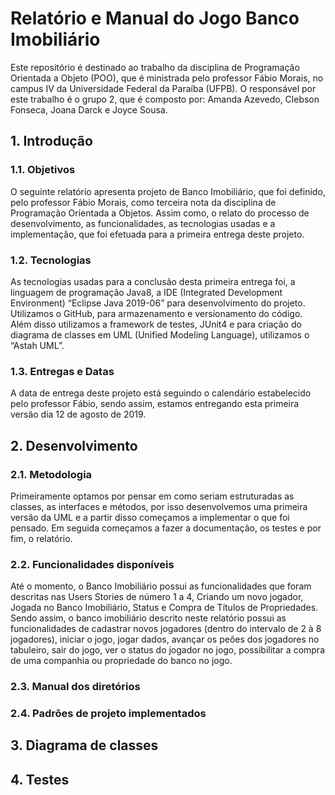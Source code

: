


# Relatório e Manual do Jogo Banco Imobiliário

  

Este repositório é destinado ao trabalho da disciplina de Programação Orientada a Objeto (POO), que é ministrada pelo professor Fábio Morais, no campus IV da Universidade Federal da Paraíba (UFPB). O responsável por este trabalho é o grupo 2, que é composto por: Amanda Azevedo, Clebson Fonseca, Joana Darck e Joyce Sousa. 

  


## 1. Introdução

### 1.1. Objetivos

O seguinte relatório apresenta projeto de Banco Imobiliário, que foi definido, pelo professor Fábio Morais, como terceira nota da disciplina de Programação Orientada a Objetos. Assim como, o relato do processo de desenvolvimento, as funcionalidades, as tecnologias usadas e a implementação, que foi efetuada para a primeira entrega deste projeto.

  

### 1.2. Tecnologias

As tecnologias usadas para a conclusão desta primeira entrega foi, a linguagem de programação Java8, a IDE (Integrated Development Environment) “Eclipse Java 2019-06” para desenvolvimento do projeto. Utilizamos o GitHub, para armazenamento e versionamento do código. Além disso utilizamos a framework de testes, JUnit4 e para criação do diagrama de classes em UML (Unified Modeling Language), utilizamos o “Astah UML”.

  

### 1.3. Entregas e Datas

A data de entrega deste projeto está seguindo o calendário estabelecido pelo professor Fábio, sendo assim, estamos entregando esta primeira versão dia 12 de agosto de 2019.

  

## 2. Desenvolvimento

### 2.1. Metodologia

Primeiramente optamos por pensar em como seriam estruturadas as classes, as interfaces e métodos, por isso desenvolvemos uma primeira versão da UML e a partir disso começamos a implementar o que foi pensado. Em seguida começamos a fazer a documentação, os testes e por fim, o relatório.

  

### 2.2. Funcionalidades disponíveis

Até o momento, o Banco Imobiliário possui as funcionalidades que foram descritas nas Users Stories de número 1 a 4, Criando um novo jogador, Jogada no Banco Imobiliário, Status e Compra de Títulos de Propriedades. Sendo assim, o banco imobiliário descrito neste relatório possui as funcionalidades de cadastrar novos jogadores (dentro do intervalo de 2 à 8 jogadores), iniciar o jogo, jogar dados, avançar os peões dos jogadores no tabuleiro, sair do jogo, ver o status do jogador no jogo, possibilitar a compra de uma companhia ou propriedade do banco no jogo.

  

### 2.3. Manual dos diretórios

  

### 2.4. Padrões de projeto implementados
  
  

## 3. Diagrama de classes

  

## 4. Testes


